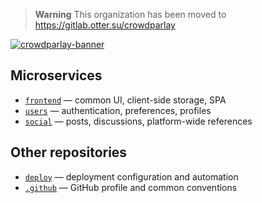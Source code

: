 > **Warning**
> This organization has been moved to https://gitlab.otter.su/crowdparlay

[![crowdparlay-banner](https://user-images.githubusercontent.com/69521267/233804505-294d9e23-22b3-4400-9b65-e973439bc47c.png)](#)

## Microservices
- [`frontend`](https://github.com/crowdparlay/frontend) — common UI, client-side storage, SPA
- [`users`](https://github.com/crowdparlay/users) — authentication, preferences, profiles
- [`social`](https://github.com/crowdparlay/social) — posts, discussions, platform-wide references

## Other repositories
- [`deploy`](https://github.com/crowdparlay/deploy) — deployment configuration and automation
- [`.github`](https://github.com/crowdparlay/.github) — GitHub profile and common conventions
